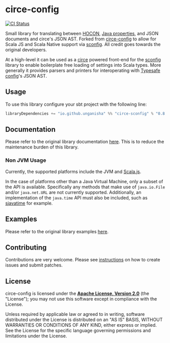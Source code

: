 # circe-config

[![CI Status]][CI]

Small library for translating between [HOCON], [Java properties], and JSON documents and circe's JSON AST. Forked
from [circe-config] to allow for Scala JS and Scala Native support via [sconfig]. All credit goes towards the original
developers.

At a high-level it can be used as a [circe] powered front-end for the [sconfig] library to enable boilerplate free
loading of settings into Scala types. More generally it provides parsers and printers for interoperating with
[Typesafe config]'s JSON AST.

 [HOCON]: https://github.com/lightbend/config/blob/master/HOCON.md
 [Java properties]: https://docs.oracle.com/javase/8/docs/api/java/util/Properties.html

## Usage

To use this library configure your sbt project with the following line:

```sbt
libraryDependencies += "io.github.unganisha" %% "circe-sconfig" % "0.8.0"
```

## Documentation
Please refer to the original library documentation [here](https://circe.github.io/circe-config/io/circe/config/index.html).
This is to reduce the maintenance burden of this library.

### Non JVM Usage
Currently, the supported platforms include the  JVM and [Scala.js](https://www.scala-js.org/).

In the case of platforms other than a Java Virtual Machine, only a subset of the API is available. Specifically any
methods that make use of `java.io.File` and/or `java.net.URL` are not currently supported. Additionally, an
implementation of the `java.time` API must also be included, such as [sjavatime](https://github.com/ekrich/sjavatime)
for example.

## Examples
Please refer to the original library examples [here](https://github.com/circe/circe-config#example).

## Contributing

Contributions are very welcome. Please see [instructions](CONTRIBUTING.md) on
how to create issues and submit patches.

## License
circe-config is licensed under the **[Apache License, Version 2.0][apache]** (the
"License"); you may not use this software except in compliance with the License.

Unless required by applicable law or agreed to in writing, software
distributed under the License is distributed on an "AS IS" BASIS,
WITHOUT WARRANTIES OR CONDITIONS OF ANY KIND, either express or implied.
See the License for the specific language governing permissions and
limitations under the License.

 [apache]: http://www.apache.org/licenses/LICENSE-2.0
 [circe]: https://github.com/circe/circe
 [circe-config]: https://github.com/circe/circe-config
 [sconfig]: https://github.com/ekrich/sconfig
 [Typesafe config]: https://github.com/lightbend/config
 [CI]: https://github.com/unganisha/circe-sconfig/actions
 [CI Status]: https://img.shields.io/github/workflow/status/unganisha/circe-sconfig/Continuous%20Integration.svg
 [Latest Version Badge]: https://img.shields.io/maven-central/v/io.circe/circe-config_2.12.svg
 [Latest Version]: https://maven-badges.herokuapp.com/maven-central/io.circe/circe-config_2.12
